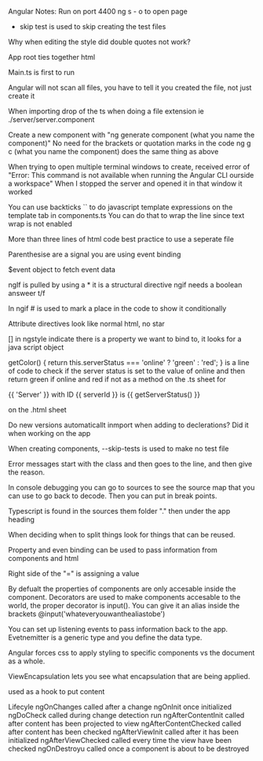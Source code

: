 Angular Notes:
Run on port 4400
ng s - o to open page

- skip test is used to skip creating the test files

Why when editing the style did double quotes not work?

App root ties together html

Main.ts is first to run

Angular will not scan all files, you have to tell it you created the file, not just create it

When importing drop of the ts when doing a file extension ie ./server/server.component

Create a new component with "ng generate component (what you name the component)" No need for the brackets or quotation marks in the code
ng g c (what you name the component) does the same thing as above

When trying to open multiple terminal windows to create, received error of "Error: This command is not available when running the Angular CLI ourside a workspace"
When I stopped the server and opened it in that window it worked

You can use backticks `` to do javascript template expressions on the template tab in components.ts You can do that to wrap the line since text wrap is not enabled

More than three lines of html code best practice to use a seperate file

Parenthesise are a signal you are using event binding

$event object to fetch event data

ngIf is pulled by using a \* it is a structural directive
ngif needs a boolean answeer t/f

In ngif # is used to mark a place in the code to show it conditionally

Attribute directives look like normal html, no star

[] in ngstyle indicate there is a property we want to bind to, it looks for a java script object

getColor() {
return this.serverStatus === 'online' ? 'green' : 'red';
} is a line of code to check if the server status is set to the value of online and then return green if online and red if not as a method on the .ts sheet for

<p [ngStyle]="{backgroundColor: getColor()}">{{ 'Server' }} with ID {{ serverId }} is {{ getServerStatus() }}</p> on the .html sheet

Do new versions automaticallt inmport when adding to declerations? Did it when working on the app

When creating components, --skip-tests is used to make no test file

Error messages start with the class and then goes to the line, and then give the reason.

In console debugging you can go to sources to see the source map that you can use to go back to decode. Then you can put in break points.

Typescript is found in the sources them folder "." then under the app heading

When deciding when to split things look for things that can be reused.

Property and even binding can be used to pass information from components and html

Right side of the "=" is assigning a value

By defualt the properties of components are only accesable inside the component.
Decorators are used to make components accesable to the world, the proper decorator is input(). You can give it an alias inside the brackets @input('whateveryouwanthealiastobe')

You can set up listening events to pass information back to the app. Evetnemitter is a generic type and you define the data type.

Angular forces css to apply styling to specific components vs the document as a whole.

ViewEncapsulation lets you see what encapsulation that are being applied.

<ng-content> used as a hook to put content

Lifecyle
ngOnChanges called after a change
ngOnInit once initialized
ngDoCheck called during change detection run
ngAfterContentInit called after content has been projected to view
ngAfterContentChecked called after content has been checked
ngAfterViewInit called after it has been initialized
ngAfterViewChecked called every time the view have been checked
ngOnDestroyu called once a component is about to be destroyed
